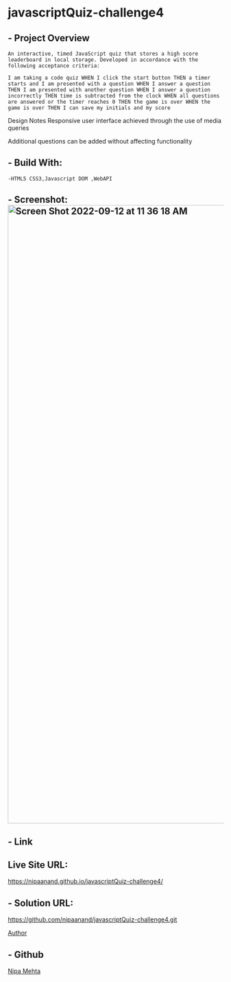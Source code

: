 # javascriptQuiz-challenge4

##   - Project Overview
    An interactive, timed JavaScript quiz that stores a high score leaderboard in local storage. Developed in accordance with the following acceptance criteria:

    I am taking a code quiz WHEN I click the start button THEN a timer starts and I am presented with a question WHEN I answer a question THEN I am presented with another question WHEN I answer a question incorrectly THEN time is subtracted from the clock WHEN all questions are answered or the timer reaches 0 THEN the game is over WHEN the game is over THEN I can save my initials and my score

   Design Notes Responsive user interface achieved through the use of media queries

   Additional questions can be added without affecting functionality

## - Build With:
    -HTML5 CSS3,Javascript DOM ,WebAPI

## - Screenshot:<img width="1440" alt="Screen Shot 2022-09-12 at 11 36 18 AM" src="https://user-images.githubusercontent.com/105323937/189696263-21535d8f-6bfd-4dae-89e5-66bedf052cb8.png">

## - Link

## Live Site URL:
 https://nipaanand.github.io/javascriptQuiz-challenge4/


## - Solution URL:

https://github.com/nipaanand/javascriptQuiz-challenge4.git



[Author](#author)
## - Github   
[Nipa Mehta](https://www.github.com/nipaanand)
